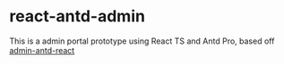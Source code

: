 # react-antd-admin
This is a admin portal prototype using React TS and Antd Pro, based off [admin-antd-react](http://admin-antd-react.liqingsong.cc/)
